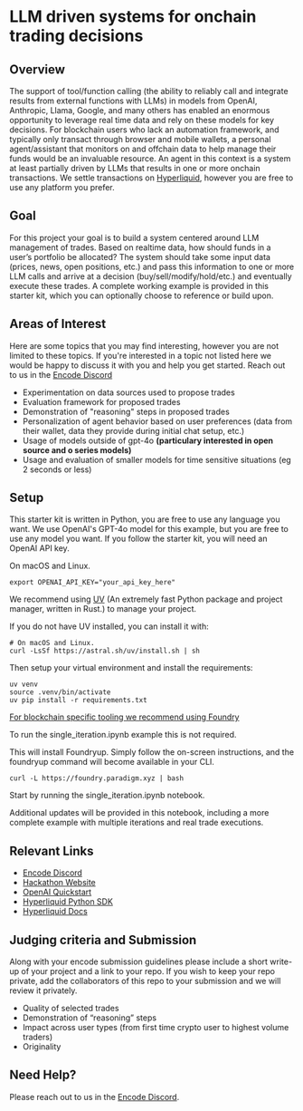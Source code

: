 # LLM driven systems for onchain trading decisions

## Overview
The support of tool/function calling (the ability to reliably call and integrate results from external functions with LLMs) in models from OpenAI, Anthropic, Llama, Google, and many others has enabled an enormous opportunity to leverage real time data and rely on these models for key decisions. For blockchain users who lack an automation framework, and typically only transact through browser and mobile wallets, a personal agent/assistant that monitors on and offchain data to help manage their funds would be an invaluable resource. An agent in this context is a system at least partially driven by LLMs that results in one or more onchain transactions. We settle transactions on [Hyperliquid](https://hyperfoundation.org/), however you are free to use any platform you prefer.

## Goal
For this project your goal is to build a system centered around LLM management of trades. Based on realtime data, how should funds in a user’s portfolio be allocated? The system should take some input data (prices, news, open positions, etc.) and  pass this information to one or more LLM calls and arrive at a decision (buy/sell/modify/hold/etc.) and eventually execute these trades. A complete working example is provided in this starter kit, which you can optionally choose to reference or build upon. 


## Areas of Interest
Here are some topics that you may find interesting, however you are not limited to these topics. If you're interested in a topic not listed here we would be happy to discuss it with you and help you get started. Reach out to us in the [Encode Discord](https://discord.com/invite/encodeclub)

- Experimentation on data sources used to propose trades
- Evaluation framework for proposed trades
- Demonstration of "reasoning" steps in proposed trades
- Personalization of agent behavior based on user preferences (data from their wallet, data they provide during initial chat setup, etc.)
- Usage of models outside of gpt-4o **(particulary interested in open source and o series models)**
- Usage and evaluation of smaller models for time sensitive situations (eg 2 seconds or less)


## Setup

This starter kit is written in Python, you are free to use any language you want.
We use OpenAI's GPT-4o model for this example, but you are free to use any model you want.
If you follow the starter kit, you will need an OpenAI API key. 

On macOS and Linux.
```
export OPENAI_API_KEY="your_api_key_here"
```

We recommend using [UV](https://github.com/astral-sh/uv) (An extremely fast Python package and project manager, written in Rust.) to manage your project.

If you do not have UV installed, you can install it with:
```
# On macOS and Linux.
curl -LsSf https://astral.sh/uv/install.sh | sh
```
Then setup your virtual environment and install the requirements:
```
uv venv
source .venv/bin/activate
uv pip install -r requirements.txt
```


[For blockchain specific tooling we recommend using Foundry](https://book.getfoundry.sh/getting-started/installation)

To run the single_iteration.ipynb example this is not required.

This will install Foundryup. Simply follow the on-screen instructions, and the foundryup command will become available in your CLI.
```
curl -L https://foundry.paradigm.xyz | bash
```

Start by running the single_iteration.ipynb notebook.

Additional updates will be provided in this notebook, including a more complete example with multiple iterations and real trade executions. 

## Relevant Links
- [Encode Discord](https://discord.com/invite/encodeclub)
- [Hackathon Website](https://www.encode.club/university-hackathon-2024)
- [OpenAI Quickstart](https://platform.openai.com/docs/quickstart)
- [Hyperliquid Python SDK](https://github.com/hyperliquid-dex/hyperliquid-python-sdk)
- [Hyperliquid Docs](https://docs.hyperliquid.org/)


## Judging criteria and Submission
Along with your encode submission guidelines please include a short write-up of your project and a link to your repo. If you wish to keep your repo private, add the collaborators of this repo to your submission and we will review it privately. 

- Quality of selected trades
- Demonstration of “reasoning” steps
- Impact across user types (from first time crypto user to highest volume traders)
- Originality

## Need Help?
Please reach out to us in the [Encode Discord](https://discord.com/invite/encodeclub).